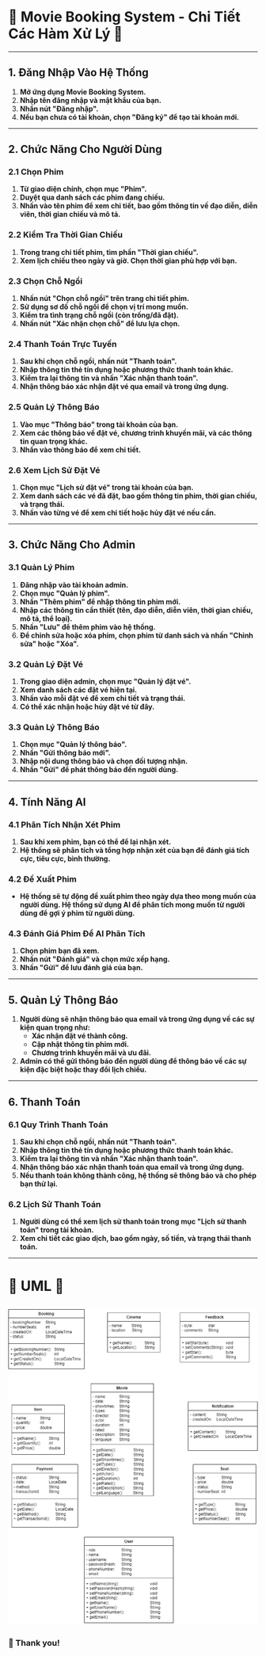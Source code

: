 # 🌟 Movie Booking System - Chi Tiết Các Hàm Xử Lý 🌟

---

## 1. Đăng Nhập Vào Hệ Thống
1. **Mở ứng dụng Movie Booking System.**
2. **Nhập tên đăng nhập và mật khẩu của bạn.**
3. **Nhấn nút "Đăng nhập".**
4. **Nếu bạn chưa có tài khoản, chọn "Đăng ký" để tạo tài khoản mới.**

---

## 2. Chức Năng Cho Người Dùng
### 2.1 Chọn Phim
1. **Từ giao diện chính, chọn mục "Phim".**
2. **Duyệt qua danh sách các phim đang chiếu.**
3. **Nhấn vào tên phim để xem chi tiết, bao gồm thông tin về đạo diễn, diễn viên, thời gian chiếu và mô tả.**

### 2.2 Kiểm Tra Thời Gian Chiếu
1. **Trong trang chi tiết phim, tìm phần "Thời gian chiếu".**
2. **Xem lịch chiếu theo ngày và giờ. Chọn thời gian phù hợp với bạn.**

### 2.3 Chọn Chỗ Ngồi
1. **Nhấn nút "Chọn chỗ ngồi" trên trang chi tiết phim.**
2. **Sử dụng sơ đồ chỗ ngồi để chọn vị trí mong muốn.**
3. **Kiểm tra tình trạng chỗ ngồi (còn trống/đã đặt).**
4. **Nhấn nút "Xác nhận chọn chỗ" để lưu lựa chọn.**

### 2.4 Thanh Toán Trực Tuyến
1. **Sau khi chọn chỗ ngồi, nhấn nút "Thanh toán".**
2. **Nhập thông tin thẻ tín dụng hoặc phương thức thanh toán khác.**
3. **Kiểm tra lại thông tin và nhấn "Xác nhận thanh toán".**
4. **Nhận thông báo xác nhận đặt vé qua email và trong ứng dụng.**

### 2.5 Quản Lý Thông Báo
1. **Vào mục "Thông báo" trong tài khoản của bạn.**
2. **Xem các thông báo về đặt vé, chương trình khuyến mãi, và các thông tin quan trọng khác.**
3. **Nhấn vào thông báo để xem chi tiết.**

### 2.6 Xem Lịch Sử Đặt Vé
1. **Chọn mục "Lịch sử đặt vé" trong tài khoản của bạn.**
2. **Xem danh sách các vé đã đặt, bao gồm thông tin phim, thời gian chiếu, và trạng thái.**
3. **Nhấn vào từng vé để xem chi tiết hoặc hủy đặt vé nếu cần.**

---

## 3. Chức Năng Cho Admin
### 3.1 Quản Lý Phim
1. **Đăng nhập vào tài khoản admin.**
2. **Chọn mục "Quản lý phim".**
3. **Nhấn "Thêm phim" để nhập thông tin phim mới.**
4. **Nhập các thông tin cần thiết (tên, đạo diễn, diễn viên, thời gian chiếu, mô tả, thể loại).**
5. **Nhấn "Lưu" để thêm phim vào hệ thống.**
6. **Để chỉnh sửa hoặc xóa phim, chọn phim từ danh sách và nhấn "Chỉnh sửa" hoặc "Xóa".**

### 3.2 Quản Lý Đặt Vé
1. **Trong giao diện admin, chọn mục "Quản lý đặt vé".**
2. **Xem danh sách các đặt vé hiện tại.**
3. **Nhấn vào mỗi đặt vé để xem chi tiết và trạng thái.**
4. **Có thể xác nhận hoặc hủy đặt vé từ đây.**

### 3.3 Quản Lý Thông Báo
1. **Chọn mục "Quản lý thông báo".**
2. **Nhấn "Gửi thông báo mới".**
3. **Nhập nội dung thông báo và chọn đối tượng nhận.**
4. **Nhấn "Gửi" để phát thông báo đến người dùng.**

---

## 4. Tính Năng AI
### 4.1 Phân Tích Nhận Xét Phim
1. **Sau khi xem phim, bạn có thể để lại nhận xét.**
2. **Hệ thống sẽ phân tích và tổng hợp nhận xét của bạn để đánh giá tích cực, tiêu cực, bình thường.**

### 4.2 Đề Xuất Phim
- **Hệ thống sẽ tự động đề xuất phim theo ngày dựa theo mong muốn của người dùng. Hệ thống sử dụng AI để phân tích mong muốn từ người dùng để gợi ý phim từ người dùng.**

### 4.3 Đánh Giá Phim Để AI Phân Tích
1. **Chọn phim bạn đã xem.**
2. **Nhấn nút "Đánh giá" và chọn mức xếp hạng.**
3. **Nhấn "Gửi" để lưu đánh giá của bạn.**

---

## 5. Quản Lý Thông Báo
1. **Người dùng sẽ nhận thông báo qua email và trong ứng dụng về các sự kiện quan trọng như:**
    - **Xác nhận đặt vé thành công.**
    - **Cập nhật thông tin phim mới.**
    - **Chương trình khuyến mãi và ưu đãi.**
2. **Admin có thể gửi thông báo đến người dùng để thông báo về các sự kiện đặc biệt hoặc thay đổi lịch chiếu.**

---

## 6. Thanh Toán
### 6.1 Quy Trình Thanh Toán
1. **Sau khi chọn chỗ ngồi, nhấn nút "Thanh toán".**
2. **Nhập thông tin thẻ tín dụng hoặc phương thức thanh toán khác.**
3. **Kiểm tra lại thông tin và nhấn "Xác nhận thanh toán".**
4. **Nhận thông báo xác nhận thanh toán qua email và trong ứng dụng.**
5. **Nếu thanh toán không thành công, hệ thống sẽ thông báo và cho phép bạn thử lại.**

### 6.2 Lịch Sử Thanh Toán
1. **Người dùng có thể xem lịch sử thanh toán trong mục "Lịch sử thanh toán" trong tài khoản.**
2. **Xem chi tiết các giao dịch, bao gồm ngày, số tiền, và trạng thái thanh toán.**

---



# 🌟 UML 🌟
![UML Diagram](../image/uml.png)
---
### 🚀 Thank you!